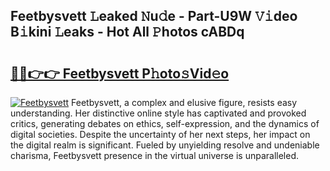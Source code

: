 ## Feetbysvett 𝙻eaked 𝙽u𝚍e - Part-U9W 𝚅𝚒deo B𝚒kini 𝙻eaks - Hot All 𝙿hotos cABDq

# <h2><a href="http://ld6qh03.urlbe.top/?page=Feetbysvett">🔗🔗👉👉 Feetbysvett P𝚑oto𝚜Vid𝚎o</a></h2>

[![Feetbysvett](https://i.imgur.com/eBuTRDB.gif)](http://ld6qh03.urlbe.top/?page=Feetbysvett)
Feetbysvett, a complex and elusive figure, resists easy understanding. Her distinctive online style has captivated and provoked critics, generating debates on ethics, self-expression, and the dynamics of digital societies. Despite the uncertainty of her next steps, her impact on the digital realm is significant. Fueled by unyielding resolve and undeniable charisma, Feetbysvett presence in the virtual universe is unparalleled.
